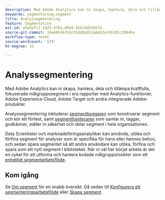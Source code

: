 ```yaml
---
description: Med Adobe Analytics kan ni skapa, hantera, dela och tillämpa kraftfulla, fokuserade målgruppssegment i era rapporter med Analytics-funktioner, Adobe Experience Cloud, Adobe Target och andra integrerade Adobe-produkter.
keywords: segmentering;segment
title: Analyssegmentering
feature: Segmentation
exl-id: e8adafc2-1d25-47ba-80e8-5b5c8d54567d
source-git-commit: 10a496167b3cb1dd8a2b1a6eb2ec65185c3064ba
workflow-type: tm+mt
source-wordcount: '173'
ht-degree: 1%

---
```


# Analyssegmentering

Med Adobe Analytics kan ni skapa, hantera, dela och tillämpa kraftfulla, fokuserade målgruppssegment i era rapporter med Analytics-funktioner, Adobe Experience Cloud, Adobe Target och andra integrerade Adobe-produkter.

Analyssegmentering inkluderar [segmentbyggaren](/help/components/segmentation/segmentation-workflow/seg-workflow.md) som konstruerar segment och kör ett förtest, samt [segmenthanteraren](/help/components/segmentation/segmentation-workflow/seg-workflow.md) som samlar in, taggar, godkänner, ställer in säkerhet och delar segment i hela organisationen.


Data Scientister och marknadsföringsanalytiker kan använda, utöka och förfina segment för analyser som är specifika för hans eller hennes behov, och sedan spara segmentet så att andra användare kan utöka, förfina och spara som ett nytt segment i biblioteket. När ni väl har börjat arbeta är det en cykel för att utforma och hantera kodade målgruppsinsikter som ett [enhetligt segmentarbetsflöde](/help/components/segmentation/segmentation-workflow/seg-workflow.md).

## Kom igång

Se [Om segment](/help/components/segmentation/seg-overview.md) för en snabb översikt. Gå sedan till [Konfigurera ett segmenteringsarbetsflöde](/help/components/segmentation/segmentation-workflow/seg-workflow.md) eller [Skapa segment](/help/components/segmentation/segmentation-workflow/seg-build.md).
